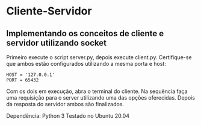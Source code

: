 # Cliente-Servidor
## Implementando os conceitos de cliente e servidor utilizando socket

Primeiro execute o script server.py, depois execute client.py. 
Certifique-se que ambos estão configurados utilizando a mesma porta e host:
```
HOST = '127.0.0.1'
PORT = 65432       
```
Com os dois em execução, abra o terminal do cliente.
Na sequência faça uma requisição para o server utilizando uma das opções oferecidas.
Depois da resposta do servidor ambos são finalizados.

Dependência: Python 3
Testado no Ubuntu 20.04
